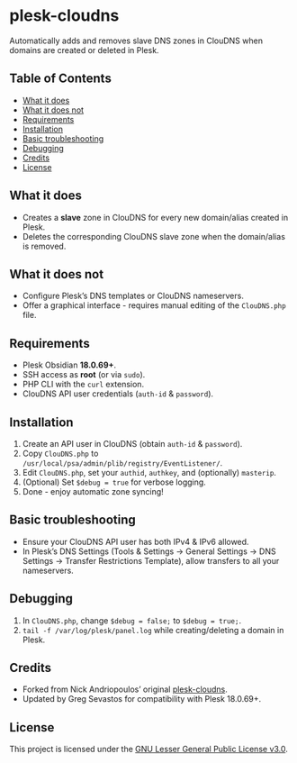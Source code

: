# plesk-cloudns

Automatically adds and removes slave DNS zones in ClouDNS when domains are created or deleted in Plesk.

## Table of Contents
- [What it does](#what-it-does)
- [What it does not](#what-it-does-not)
- [Requirements](#requirements)
- [Installation](#installation)
- [Basic troubleshooting](#basic-troubleshooting)
- [Debugging](#debugging)
- [Credits](#credits)
- [License](#license)

## What it does
- Creates a **slave** zone in ClouDNS for every new domain/alias created in Plesk.
- Deletes the corresponding ClouDNS slave zone when the domain/alias is removed.

## What it does not
- Configure Plesk’s DNS templates or ClouDNS nameservers.
- Offer a graphical interface - requires manual editing of the `ClouDNS.php` file.

## Requirements
- Plesk Obsidian **18.0.69+**.
- SSH access as **root** (or via `sudo`).
- PHP CLI with the `curl` extension.
- ClouDNS API user credentials (`auth-id` & `password`).

## Installation
1. Create an API user in ClouDNS (obtain `auth-id` & `password`).  
2. Copy `ClouDNS.php` to `/usr/local/psa/admin/plib/registry/EventListener/`.  
3. Edit `ClouDNS.php`, set your `authid`, `authkey`, and (optionally) `masterip`.  
4. (Optional) Set `$debug = true` for verbose logging.  
5. Done - enjoy automatic zone syncing!

## Basic troubleshooting
- Ensure your ClouDNS API user has both IPv4 & IPv6 allowed.  
- In Plesk’s DNS Settings (Tools & Settings → General Settings → DNS Settings → Transfer Restrictions Template), allow transfers to all your nameservers.

## Debugging
1. In `ClouDNS.php`, change `$debug = false;` to `$debug = true;`.  
2. `tail -f /var/log/plesk/panel.log` while creating/deleting a domain in Plesk.  

## Credits
- Forked from Nick Andriopoulos’ original [plesk-cloudns](https://github.com/lambdatwelve/plesk-cloudns).  
- Updated by Greg Sevastos for compatibility with Plesk 18.0.69+.

## License
This project is licensed under the [GNU Lesser General Public License v3.0](LICENSE).
